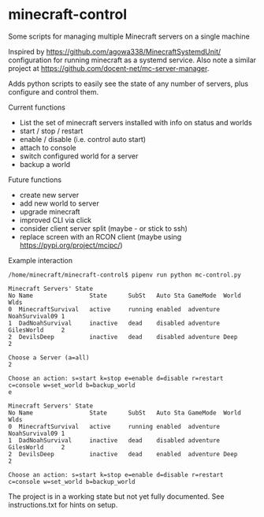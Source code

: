 # minecraft-control

Some scripts for managing multiple Minecraft servers on a single machine

Inspired by https://github.com/agowa338/MinecraftSystemdUnit/ configuration for running minecraft as a systemd service.
Also note a similar project at https://github.com/docent-net/mc-server-manager.

Adds python scripts to easily see the state of any number of servers, plus configure and control them.

Current functions

- List the set of minecraft servers installed with info on status and worlds
- start / stop / restart
- enable / disable (i.e. control auto start)
- attach to console
- switch configured world for a server
- backup a world

Future functions

- create new server
- add new world to server
- upgrade minecraft
- improved CLI via click
- consider client server split (maybe - or stick to ssh)
- replace screen with an RCON client (maybe using https://pypi.org/project/mcipc/)

Example interaction

```
/home/minecraft/minecraft-control$ pipenv run python mc-control.py

Minecraft Servers' State
No Name                State      SubSt   Auto Sta GameMode  World          Wlds
0  MinecraftSurvival   active     running enabled  adventure NoahSurvival09 1
1  DadNoahSurvival     inactive   dead    disabled adventure GilesWorld     2
2  DevilsDeep          inactive   dead    disabled adventure Deep           2

Choose a Server (a=all)
2

Choose an action: s=start k=stop e=enable d=disable r=restart c=console w=set_world b=backup_world
e

Minecraft Servers' State
No Name                State      SubSt   Auto Sta GameMode  World          Wlds
0  MinecraftSurvival   active     running enabled  adventure NoahSurvival09 1
1  DadNoahSurvival     inactive   dead    disabled adventure GilesWorld     2
2  DevilsDeep          inactive   dead    enabled  adventure Deep           2

Choose an action: s=start k=stop e=enable d=disable r=restart c=console w=set_world b=backup_world
```

The project is in a working state but not yet fully documented. See
instructions.txt for hints on setup.
